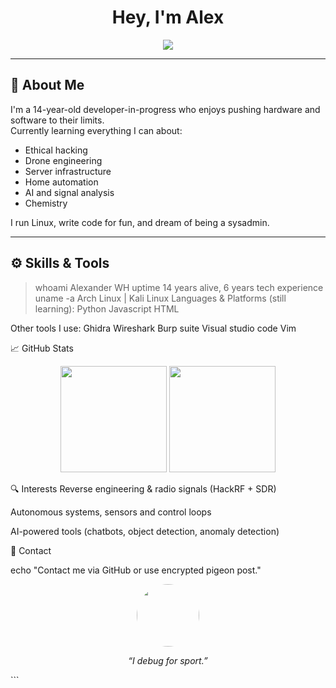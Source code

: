 <!-- Profile README for alex1337 (or replace with your username) -->

<h1 align="center">Hey, I'm Alex</h1>
<p align="center">
  <img src="https://readme-typing-svg.demolab.com?font=Fira+Code&size=22&pause=1000&color=00F7FF&center=true&width=500&lines=Tech+nerd+from+Sweden;Passionate+about+ethical+hacking;Building+drones+and+AI;Loves+space%2C+code%2C+chemistry;Exploring+everything+digital;Exploring+electrical+engineering" />
</p>

---

## 🧠 About Me

I'm a 14-year-old developer-in-progress who enjoys pushing hardware and software to their limits.  
Currently learning everything I can about:
- Ethical hacking
- Drone engineering
- Server infrastructure
- Home automation
- AI and signal analysis
- Chemistry

I run Linux, write code for fun, and dream of being a sysadmin.

---

## ⚙️ Skills & Tools


> whoami
Alexander WH
> uptime
14 years alive, 6 years tech experience
> uname -a
Arch Linux | Kali Linux
Languages & Platforms (still learning):
Python
Javascript
HTML


Other tools I use:
Ghidra
Wireshark
Burp suite
Visual studio code
Vim

📈 GitHub Stats
<p align="center"> <img src="https://github-readme-stats.vercel.app/api?username=alex1337&show_icons=true&theme=github_dark&hide_border=true" height="170" /> <img src="https://github-readme-streak-stats.herokuapp.com?user=alex1337&theme=github-dark&hide_border=true" height="170" /> </p>
🔍 Interests
Reverse engineering & radio signals (HackRF + SDR)

Autonomous systems, sensors and control loops

AI-powered tools (chatbots, object detection, anomaly detection)


📡 Contact


echo "Contact me via GitHub or use encrypted pigeon post."
<p align="center"> <img src="https://github.com/alex1337.png" width="100" style="border-radius: 50%;" /> </p> <p align="center"><i>“I debug for sport.”</i></p> ```
